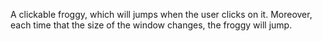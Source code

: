 A clickable froggy, which will jumps when the user clicks on it. Moreover, each time that the size of the window changes, the froggy will jump.
